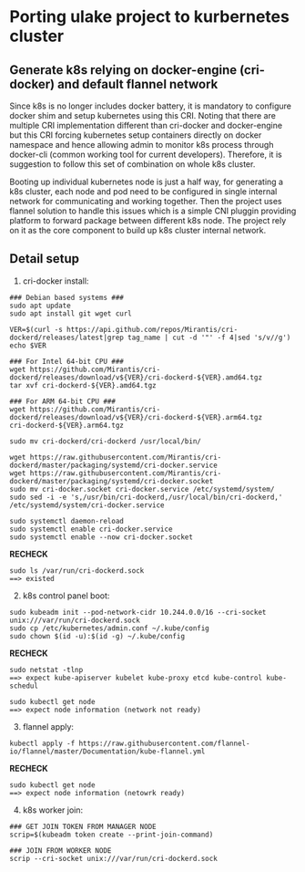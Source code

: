 # Porting ulake project to kurbernetes cluster

## Generate k8s relying on docker-engine (cri-docker) and default flannel network

Since k8s is no longer includes docker battery, it is mandatory to configure
docker shim and setup kubernetes using this CRI. Noting that there are multiple
CRI implementation different than cri-docker and docker-engine but this CRI forcing
kubernetes setup containers directly on docker namespace and hence allowing admin to
monitor k8s process through docker-cli (common working tool for current developers).
Therefore, it is suggestion to follow this set of combination on whole k8s cluster.

Booting up individual kubernetes node is just a half way, for generating a k8s
cluster, each node and pod need to be configured in single internal network for
communicating and working together. Then the project uses flannel solution to
handle this issues which is a simple CNI pluggin providing platform to forward
package between different k8s node. The project rely on it as  the core
component to build up k8s cluster internal network.

## Detail setup

1. cri-docker install:

```
### Debian based systems ###
sudo apt update
sudo apt install git wget curl

VER=$(curl -s https://api.github.com/repos/Mirantis/cri-dockerd/releases/latest|grep tag_name | cut -d '"' -f 4|sed 's/v//g')
echo $VER

### For Intel 64-bit CPU ###
wget https://github.com/Mirantis/cri-dockerd/releases/download/v${VER}/cri-dockerd-${VER}.amd64.tgz
tar xvf cri-dockerd-${VER}.amd64.tgz

### For ARM 64-bit CPU ###
wget https://github.com/Mirantis/cri-dockerd/releases/download/v${VER}/cri-dockerd-${VER}.arm64.tgz
cri-dockerd-${VER}.arm64.tgz

sudo mv cri-dockerd/cri-dockerd /usr/local/bin/

wget https://raw.githubusercontent.com/Mirantis/cri-dockerd/master/packaging/systemd/cri-docker.service
wget https://raw.githubusercontent.com/Mirantis/cri-dockerd/master/packaging/systemd/cri-docker.socket
sudo mv cri-docker.socket cri-docker.service /etc/systemd/system/
sudo sed -i -e 's,/usr/bin/cri-dockerd,/usr/local/bin/cri-dockerd,' /etc/systemd/system/cri-docker.service

sudo systemctl daemon-reload
sudo systemctl enable cri-docker.service
sudo systemctl enable --now cri-docker.socket
```

**RECHECK**

```
sudo ls /var/run/cri-dockerd.sock
==> existed
```

2. k8s control panel boot:

```
sudo kubeadm init --pod-network-cidr 10.244.0.0/16 --cri-socket unix:///var/run/cri-dockerd.sock
sudo cp /etc/kubernetes/admin.conf ~/.kube/config
sudo chown $(id -u):$(id -g) ~/.kube/config
```

**RECHECK**

```
sudo netstat -tlnp
==> expect kube-apiserver kubelet kube-proxy etcd kube-control kube-schedul

sudo kubectl get node
==> expect node information (network not ready)
```

3. flannel apply:

```
kubectl apply -f https://raw.githubusercontent.com/flannel-io/flannel/master/Documentation/kube-flannel.yml
```

**RECHECK**

```
sudo kubectl get node
==> expect node information (netowrk ready)
```

4. k8s worker join:

```
### GET JOIN TOKEN FROM MANAGER NODE
scrip=$(kubeadm token create --print-join-command)

### JOIN FROM WORKER NODE
scrip --cri-socket unix:///var/run/cri-dockerd.sock
```
